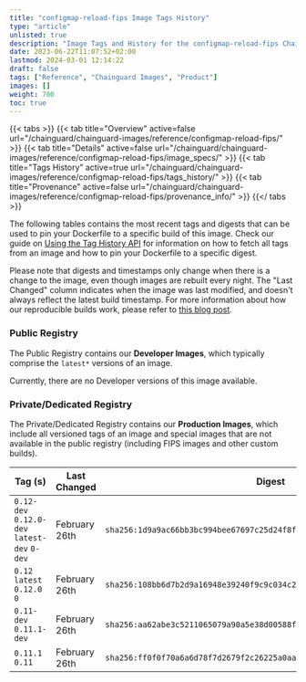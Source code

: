 ```yaml
---
title: "configmap-reload-fips Image Tags History"
type: "article"
unlisted: true
description: "Image Tags and History for the configmap-reload-fips Chainguard Image"
date: 2023-06-22T11:07:52+02:00
lastmod: 2024-03-01 12:14:22
draft: false
tags: ["Reference", "Chainguard Images", "Product"]
images: []
weight: 700
toc: true
---
```


{{< tabs >}}
{{< tab title="Overview" active=false url="/chainguard/chainguard-images/reference/configmap-reload-fips/" >}}
{{< tab title="Details" active=false url="/chainguard/chainguard-images/reference/configmap-reload-fips/image_specs/" >}}
{{< tab title="Tags History" active=true url="/chainguard/chainguard-images/reference/configmap-reload-fips/tags_history/" >}}
{{< tab title="Provenance" active=false url="/chainguard/chainguard-images/reference/configmap-reload-fips/provenance_info/" >}}
{{</ tabs >}}

The following tables contains the most recent tags and digests that can be used to pin your Dockerfile to a specific build of this image. Check our guide on [Using the Tag History API](/chainguard/chainguard-images/using-the-tag-history-api/) for information on how to fetch all tags from an image and how to pin your Dockerfile to a specific digest.

Please note that digests and timestamps only change when there is a change to the image, even though images are rebuilt every night. The "Last Changed" column indicates when the image was last modified, and doesn't always reflect the latest build timestamp. For more information about how our reproducible builds work, please refer to [this blog post](https://www.chainguard.dev/unchained/reproducing-chainguards-reproducible-image-builds).

### Public Registry
The Public Registry contains our **Developer Images**, which typically comprise the `latest*` versions of an image.

Currently, there are no Developer versions of this image available.

### Private/Dedicated Registry
The Private/Dedicated Registry contains our **Production Images**, which include all versioned tags of an image and special images that are not available in the public registry (including FIPS images and other custom builds).

| Tag (s)                                       | Last Changed  | Digest                                                                    |
|-----------------------------------------------|---------------|---------------------------------------------------------------------------|
|  `0.12-dev` `0.12.0-dev` `latest-dev` `0-dev` | February 26th | `sha256:1d9a9ac66bb3bc994bee67697c25d24f8f6271c7b4f8efd62cec08121c7a6855` |
|  `0.12` `latest` `0.12.0` `0`                 | February 26th | `sha256:108bb6d7b2d9a16948e39240f9c9c034c2959cb1f3ed9b6ca6e19dddd9df6422` |
|  `0.11-dev` `0.11.1-dev`                      | February 26th | `sha256:aa62abe3c5211065079a90a5e38d00588fa8f3a1d55305c7853fccaffd798d09` |
|  `0.11.1` `0.11`                              | February 26th | `sha256:ff0f0f70a6a6d78f7d2679f2c26225a0aaa05fff4689e79cbf5f7b691ee90bdd` |

